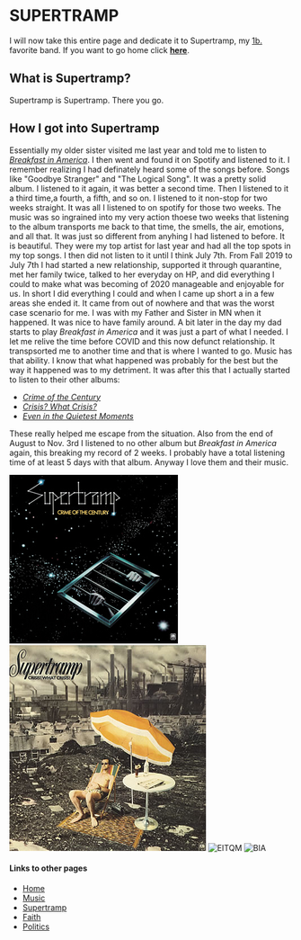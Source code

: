 # SUPERTRAMP
I will now take this entire page and dedicate it to Supertramp, my [1b.](/music.md) favorite band. If you want to go home click [**here**](README.md).
## What is Supertramp?
Supertramp is Supertramp. There you go. 
## How I got into Supertramp
Essentially my older sister visited me last year and told me to listen to [_Breakfast in America_](https://www.youtube.com/watch?v=82AA8OeSnxI&t=788s). I then went and found it on Spotify and listened to it. I remember realizing I had definately heard some of the songs before. Songs like "Goodbye Stranger" and "The Logical Song". It was a pretty solid album. I listened to it again, it was better a second time. Then I listened to it a third time,a fourth, a fifth, and so on. I listened to it non-stop for two weeks straight. It was all I listened to on spotify for those two weeks. The music was so ingrained into my very action thoese two weeks that listening to the album transports me back to that time, the smells, the air, emotions, and all that. It was just so different from anyhing I had listened to before. It is beautiful. They were my top artist for last year and had all the top spots in my top songs. I then did not listen to it until I think July 7th. From Fall 2019 to July 7th I had started a new relationship, supported it through quarantine, met her family twice, talked to her everyday on HP, and did everything I could to make what was becoming of 2020 manageable and enjoyable for us. In short I did everything I could and when I came up short a in a few areas she ended it. It came from out of nowhere and that was the worst case scenario for me. I was with my Father and Sister in MN when it happened. It was nice to have family around. A bit later in the day my dad starts to play _Breakfast in America_ and it was just a part of what I needed. I let me relive the time before COVID and this now defunct relationship. It transpsorted me to another time and that is where I wanted to go. Music has that ability. I know that what happened was probably for the best but the way it happened was to my detriment. It was after this that I actually started to listen to their other albums:
* [_Crime of the Century_](https://www.youtube.com/watch?v=IccIn770nJM)
* [_Crisis? What Crisis?_](https://www.youtube.com/watch?v=dS6qxgU5Xis)
* [_Even in the Quietest Moments_](https://www.youtube.com/watch?v=2EOT5nWSUSY)

These really helped me escape from the situation. Also from the end of August to Nov. 3rd I listened to no other album but _Breakfast in America_ again, this breaking my record of 2 weeks. I probably have a total listening time of at least 5 days with that album. Anyway I love them and their music.  

![COTC](/COTC.jpg) ![CWC](/CWC.jpeg) ![EITQM](https://upload.wikimedia.org/wikipedia/en/c/ca/Supertramp_-_Even_in_the_Quietest_Moments.jpg) ![BIA](https://upload.wikimedia.org/wikipedia/en/c/c4/Supertramp_-_Breakfast_in_America.jpg)










#### Links to other pages
* [Home](/README.md)
* [Music](/Music.md)
* [Supertramp](/Supertramp.md)
* [Faith](/Faith.md)
* [Politics](/Politics.md)
